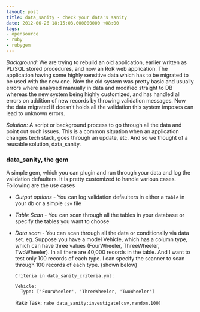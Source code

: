 ```yaml
---
layout: post
title: data_sanity - check your data's sanity
date: 2012-06-26 18:15:03.000000000 +08:00
tags:
- opensource
- ruby
- rubygem
---
```

*Background:* We are trying to rebuild an old application, earlier written as PL/SQL stored procedures, and now an RoR web application. The application having some highly sensitive data which has to be migrated to be used with the new one. Now the old system was pretty basic and usually errors where analysed manually in data and modified straight to DB whereas the new system being highly customized, and has handled all errors on addition of new records by throwing validation messages. Now the data migrated if doesn't holds all the validation this system imposes can lead to unknown errors.

*Solution:* A script or background process to go through all the data and point out such issues. This is a common situation when an application changes tech stack, goes through an update, etc. And so we thought of a reusable solution, data_sanity.

### data_sanity, the gem
 A simple gem, which you can plugin and run through your data and log the validation defaulters. It is pretty customized to handle various cases. Following are the use cases

* *Output options* - You can log validation defaulters in either a ``table`` in your db or a simple ``csv`` file

* *Table Scan* - You can scan through all the tables in your database or specify the tables you want to choose

* *Data scan* - You can scan through all the data or conditionally via data set. eg. Suppose you have a model Vehicle, which has a column type, which can have three values (FourWheeler, ThreeWheeler, TwoWheeler). In all there are 40,000 records in the table. And I want to test only 100 records of each type. I can specify the scanner to scan through 100 records of each type. (shown below)

	```
	Criteria in data_sanity_criteria.yml:
		
	Vehicle:
	  Type: ['FourWheeler', 'ThreeWheeler, 'TwoWheeler']
	```

	Rake Task: `rake data_sanity:investigate[csv,random,100]`
